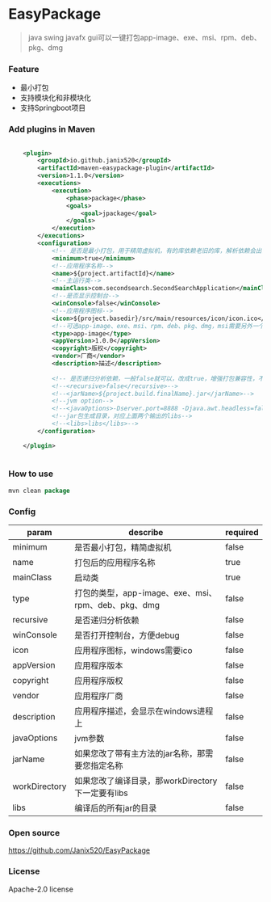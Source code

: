 

# EasyPackage

> java swing javafx gui可以一键打包app-image、exe、msi、rpm、deb、pkg、dmg

### Feature

 - 最小打包
 - 支持模块化和非模块化
 - 支持Springboot项目

### Add plugins in Maven

```xml

	<plugin>
		<groupId>io.github.janix520</groupId>
		<artifactId>maven-easypackage-plugin</artifactId>
		<version>1.1.0</version>
		<executions>
			<execution>
				<phase>package</phase>
				<goals>
					<goal>jpackage</goal>
				</goals>
			</execution>
		</executions>
		<configuration>
			<!-- 是否是最小打包，用于精简虚拟机，有的库依赖老旧的库，解析依赖会出错，true如果打包不成功，就改成false -->
			<minimum>true</minimum>
			<!--应用程序名称-->
			<name>${project.artifactId}</name>
			<!--主运行类-->
			<mainClass>com.secondsearch.SecondSearchApplication</mainClass>
			<!--是否显示控制台-->
			<winConsole>false</winConsole>
			<!--应用程序图标--> 
			<icon>${project.basedir}/src/main/resources/icon/icon.ico</icon>
			<!--可选app-image、exe、msi、rpm、deb、pkg、dmg，msi需要另外一个程序配合，app-image是exe绿色版，exe是安装包，其他自行搜索-->
			<type>app-image</type>
			<appVersion>1.0.0</appVersion>
			<copyright>版权</copyright>
			<vendor>厂商</vendor>
			<description>描述</description>
			
			<!-- 是否递归分析依赖，一般false就可以，改成true，增强打包兼容性，不过打包会变慢，不填此参数，默认false -->
			<!--<recursive>false</recursive>-->
			<!--<jarName>${project.build.finalName}.jar</jarName>-->
			<!--jvm option-->
			<!--<javaOptions>-Dserver.port=8888 -Djava.awt.headless=false</javaOptions>-->
			<!--jar包生成目录，对应上面两个输出的libs-->
			<!--<libs>libs</libs>-->
		</configuration>

	</plugin>
			
```

### How to use

```java
mvn clean package
```

### Config
| param | describe | required |
|--|--|--|
| minimum | 是否最小打包，精简虚拟机 | false |
| name | 打包后的应用程序名称 | true |
| mainClass | 启动类 | true |
| type | 打包的类型，app-image、exe、msi、rpm、deb、pkg、dmg | false |
| recursive | 是否递归分析依赖  | false |
| winConsole | 是否打开控制台，方便debug | false |
| icon | 应用程序图标，windows需要ico | false |
| appVersion | 应用程序版本 | false |
| copyright | 应用程序版权 | false |
| vendor | 应用程序厂商 | false |
| description | 应用程序描述，会显示在windows进程上| false |
| javaOptions | jvm参数 | false |
| jarName | 如果您改了带有主方法的jar名称，那需要您指定名称 | false |
| workDirectory | 如果您改了编译目录，那workDirectory下一定要有libs | false |
| libs | 编译后的所有jar的目录 | false |

### Open source
https://github.com/Janix520/EasyPackage

### License
Apache-2.0 license
